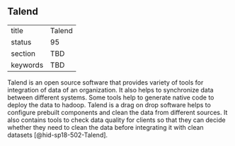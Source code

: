 ## Talend


|          |        |
| -------- | ------ |
| title    | Talend |
| status   | 95     |
| section  | TBD    |
| keywords | TBD    |




Talend is an open source software that provides variety of tools for
integration of data of an organization. It also helps to synchronize
data between different systems. Some tools help to generate native code
to deploy the data to hadoop. Talend is a drag on drop software helps to
configure prebuilt components and clean the data from different sources.
It also contains tools to check data quality for clients so that they
can decide whether they need to clean the data before integrating it
with clean datasets [@hid-sp18-502-Talend].
